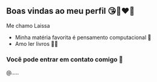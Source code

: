 ## Boas vindas ao meu perfil 😘👩‍❤️‍👩

Me chamo Laissa

- Minha matéria favorita é pensamento computacional 💋
- Amo ler livros 👼📘

### Você pode entrar em contato comigo 📧

@.....
